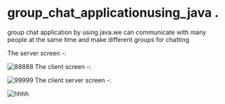 # group_chat_applicationusing_java .
group chat application by using java.we  can communicate with many  people at the same time and make different groups for chatting

The server screen -:

![88888](https://user-images.githubusercontent.com/68479220/155333130-00c22f48-1e61-47b6-bb9d-6f14ff9d7a75.png)
The client screen -:

![99999](https://user-images.githubusercontent.com/68479220/155333276-1c64c657-eed2-49ae-8d79-e420419c5e32.png)
The client server screen  -:

![hhhh](https://user-images.githubusercontent.com/68479220/155333359-d7c269c1-9c72-4d8e-9bfa-8e17d141edde.png)
